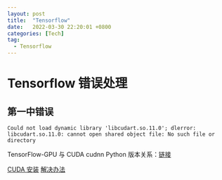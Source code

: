 ```yaml
---
layout: post
title:  "Tensorflow"
date:   2022-03-30 22:20:01 +0800
categories: [Tech]
tag: 
  - Tensorflow
---
```


# Tensorflow 错误处理

## 第一中错误

```
Could not load dynamic library 'libcudart.so.11.0'; dlerror: libcudart.so.11.0: cannot open shared object file: No such file or directory
```

TensorFlow-GPU 与 CUDA cudnn Python 版本关系：[链接](https://tensorflow.google.cn/install/source_windows?hl=en#gpu)

[CUDA 安装](https://developer.nvidia.com/cuda-toolkit-archive)
[解决办法](https://blog.csdn.net/qq_44703886/article/details/112393149)